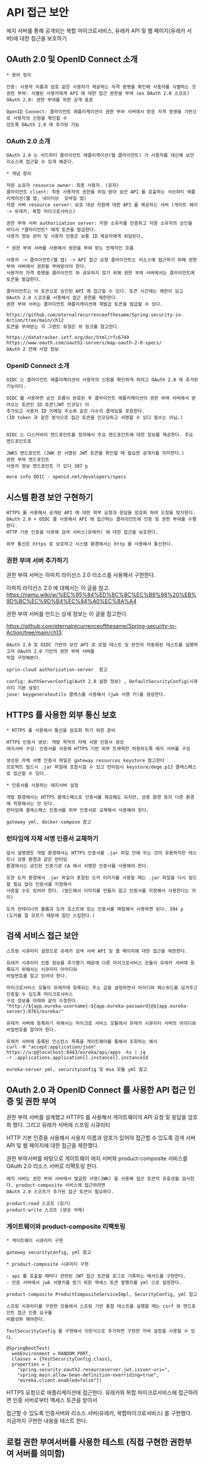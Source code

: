 # API 접근 보안

에지 서버를 통해 공개되는 복합 마이크로서비스, 유레카 API 및 웹 페이지(유레카 서버)에 대한 접근을 보호하기 

## OAuth 2.0 및 OpenID Connect 소개
```
* 용어 정리

인증: 사용자 이름과 암호 같은 사용자가 제공하는 자격 증명을 확인해 사용자를 식별하는 것
권한 부여: 식별된 사용자에게 API 에 대한 접근 권한을 부여 (ex OAuth 2.0 스코프)
OAuth 2.0: 권한 부여를 위한 공개 표준

OpenID Connect: 클라이언트 애플리케이션이 권한 부여 서버에서 받은 자격 증명을 기반으로 사용자의 신원을 확인할 수
있도록 OAuth 2.0 에 추가된 기능
```
### OAuth 2.0 소개
```
OAuth 2.0 는 서드파티 클라이언트 애플리케이션(웹 클라이언트) 가 사용자를 대신해 보안 리소스에 접근할 수 있게 해준다. 
```
```
* 개념 정리

자원 소유자 resource owner: 최종 사용자. (유저)
클라이언트 client: 최종 사용자의 권한을 위임 받아 보안 API 를 호출하는 서브파티 애플리케이션(웹 앱, 네이티브  모바일 앱)
자원 서버 resource server: 보호 대상 자원에 대한 API 를 제공하는 서버 (게이트 웨이 -> 유레카, 복합 마이크로서비스)

권한 부여 서버 authorization server: 자원 소유자를 인증하고 자원 소유자의 승인을 바다서 *클라이언트* 에게 토큰을 발급한다.
사용자 정보 관리 및 사용자 인증은 보통 ID 제공자에게 위임된다.
```
```
* 권한 부여 서버를 사용해서 권한을 부여 받는 전체적인 흐름

사용자 -> 클라이언트(웹 앱) -> API 접근 요청 클라이언트는 리소스에 접근하기 위해 권한 부여 서버에서 권한을 부여받아야 한다.
사용자의 자격 증명을 클라이언트 와 공유하지 않기 위해 권한 부여 서버에서는 클라이언트에 토큰을 발급한다. 

클라이언트는 이 토큰으로 승인된 API 에 접근할 수 있다. 토큰 시간에는 제한이 있고 OAuth 2.0 스코프를 사용해서 접근 권한을 제한한다. 
권한 부여 서버는 클라이언트 애플리케이션에 재발급 토큰을 발급할 수 있다. 

https://github.com/eternalrecurrenceofthesame/Spring-security-in-Action/tree/main/ch12
토큰을 부여받는 각 그랜트 유형은 위 링크를 참고한다.

https://datatracker.ietf.org/doc/html/rfc6749
https://www.oauth.com/oauth2-servers/map-oauth-2-0-specs/ 
OAuth 2 전체 사양 정보
```
### OpenID Connect 소개
```
OIDC 는 클라이언트 애플리케이션이 사용자의 신원을 확인하게 하려고 OAuth 2.0 에 추가된 기능이다. 

OIDC 를 사용하면 승인 흐름이 완료된 후 클라이언트 애플리케이션이 권한 부여 서버에서 받아오는 토큰인 ID 토큰(JWT 인코딩) 이 
추가되고 사용자 ID 이메일 주소와 같은 다수의 클레임을 포함한다. 
(ID token 과 같은 방식으로 접근 토큰을 인코딩하고 서명할 수 있다 필수는 아님.)


OIDC 는 디스커버리 엔드포인트를 정의해서 주요 엔드포인트에 대한 정보를 제공한다. 주요 엔드포인트로

JWKS 엔드포인트 (JWK 란 서명된 JWT 토큰을 확인할 때 필요한 공개키를 의미한다.)
권한 부여 엔드포인트
사용자 정보 엔드포인트 가 있다 387 p

more info ODIC - openid.net/developers/specs
```
## 시스템 환경 보안 구현하기
```
HTTPS 를 사용해서 공개된 API 에 대한 외부 요청과 응답을 암호화 하여 도청을 방지한다.
OAuth 2.0 + OIDC 를 사용해서 API 에 접근하는 클라이언트에 인증 및 권한 부여를 수행한다.
HTTP 기본 인증을 사용해 검색 서비스(유레카) 에 대한 접근을 보호한다.

외부 통신은 https 로 보호하고 시스템 환경에서는 http 를 사용해서 통신한다.
```
### 권한 부여 서버 추가하기

권한 부여 서버는 아파치 라이선스 2.0 리소스를 사용해서 구현한다. 

아파치 라이선스 2.0 에 대해서는 이 글을 참고. https://namu.wiki/w/%EC%95%84%ED%8C%8C%EC%B9%98%20%EB%9D%BC%EC%9D%B4%EC%84%A0%EC%8A%A4

권한 부여 서버를 만드는 상세 정보는 이 글을 참고한다. 

https://github.com/eternalrecurrenceofthesame/Spring-security-in-Action/tree/main/ch13

```
OAuth 2.0 및 OIDC 기반의 보안 API 로 로컬 테스트 및 완전히 자동화된 테스트를 실행하고자 OAuth 2.0 기반의 권한 부여 서버를 
직접 구현해본다.

sprin-cloud authorization-server  참고

config: AuthServerConfig(Auth 2.0 설정 정보) , DefaultSecurityConfig(시큐리티 기본 설정)
jose: keygenerateutils 클래스를 사용해서 (jwk 서명 키)를 생성한다. 
```
## HTTPS 를 사용한 외부 통신 보호
```
* HTTPS 를 사용해서 통신을 암호화 하기 위한 준비

HTTPS 인증서 생성: 개발 목적의 자체 서명 인증서 생성
에지서버 구성: 인증서를 사용해 HTTPS 기반 외부 트래픽만 허용하도록 에지 서버를 구성 

생성된 자체 서명 인증서 파일은 gateway resources keystore 참고한다
프로젝트 빌드시 .jar 파일에 포함시킬 수 있고 런타임시 keystore/dege.p12 클래스패스로 접근할 수 있다.
```
```
* 인증서를 사용하는 에지서버 설정

개발 환경에서는 HTTPS 클래스패스로 인증서를 제공해도 되지만, 상용 환경 등의 다른 환경에 적용해서는 안 된다.
런타임에 클래스패스 인증서를 외부 인증서로 교체해서 사용해야 한다. 

gateway yml, docker-compose 참고
```
### 런타임에 자체 서명 인증서 교체하기
```
앞서 설명했듯 개발 환경에서는 HTTPS 인증서를 .jar 파일 안에 두는 것이 유용하지만 테스트나 상용 환경과 같은 런타임
환경에서는 공인된 인증기관 CA 에서 서명한 인증서를 사용해야 한다.

또한 도커 환경에서 .jar 파일이 포함된 도커 이미지를 사용할 때는 .jar 파일을 다시 빌드할 필요 없이 인증서를 지정해서
사용할 수도 있어야 한다. (빌드해서 이미지를 만들지 않고 인증서를 지정해서 사용한다는 의미)

도커 컨테이너의 볼륨과 도커 호스트에 있는 인증서를 매핑해서 사용하면 된다. 394 p 
(도커를 잘 모르기 때문에 일단 스킵한다.)
```
## 검색 서비스 접근 보안 
```
스프링 시큐리티 설정으로 유레카 검색 서버 API 및 웹 페이지에 대한 접근을 제한한다.

유레카 시큐리티 인증 정보를 추가했기 때문에 다른 마이크로서비스 모듈이 유레카 서버에 등록되기 위해서는 시큐리티 아이디와 
비밀번호를 알고 있어야 한다.

마이크로서비스 모듈이 유레카에 등록되는 주소 값을 설정하면서 아이디와 패스워드를 넘겨주고 인증할 수 있도록 마이크로서비스 
구성 정보를 아래와 같이 수정한다. 
"http://${app.eureka-username}:${app.eureka-password}@${app.eureka-server}:8761/eureka/"

유레카 서버에 등록하기 위해서는 마이크로 서비스 모듈에서 유레카 시큐리티 서버의 아이디와 비밀번호를 알아야 한다. 

유레카 서버에 등록된 인스턴스 목록을 게이트웨이를 통해서 조회하는 예시 
curl -H "accept:application/json" https://u:p@localhost:8443/eureka/api/apps -ks | jq
-r .applications.application[].instance[].instanceId  

eureka-server yml, securityconfig 및 msa 모듈 yml 참고 
```
## OAuth 2.0 과 OpenID Connect 를 사용한 API 접근 인증 및 권한 부여 

권한 부여 서버를 설계했고 HTTPS 를 사용해서 게이트웨이의 API 요청 및 응답을 암호화 했다. 그리고 유레카 서버에 스프링 시큐리티

HTTP 기본 인증을 사용해서 사용자 이름과 암호가 있어야 접근할 수 있도록 검색 서버 API 및 웹 페이지에 대한 접근을 제한했다. 

권한 부여서버를 바탕으로 게이트웨이 에지 서버와 product-composite 서비스를 OAuth 2.0 리소스 서버로 리팩토링 한다. 

```
에지 서버는 권한 부여 서버에서 발급한 서명(JWK) 을 사용해 접근 토큰의 유효성을 검사한다. product-composite 서비스에 접근하려면
OAuth 2.0 스코프가 추가된 접근 토큰이 필요하다.

product:read 스코프 (읽기)
product:write 스코프 (생성 삭제) 
```
### 게이트웨이와 product-composite 리팩토링
```
* 게이트웨이 시큐리티 구현

gateway securityconfig, yml 참고 
```
```
* product-composite 시큐리티 구현 

- api 를 호출할 때마다 관련된 JWT 접근 토큰을 로그로 기록하는 메서드를 구현한다.
- 인증 서버에서 jwk 서명키를 받기 위한 액세스 토큰 발행자를 yml 으로 설정한다. 

product-composite ProductCompositeServiceImpl, SecurityConfig, yml 참고 
```
```
스프링 시큐리티를 구현한 모듈에서 스프링 기반 통합 테스트를 실행할 때는 csrf 와 엔드포인트 접근 인증 요구를 
비활성화 해야한다. 

TestSecurityConfig 를 구현해서 이런식으로 추가하면 구현한 자바 설정을 사용할 수 있다. 

@SpringBootTest(
  webEnvironment = RANDOM_PORT,
  classes = {TestSecurityConfig.class},
  properties = {
    "spring.security.oauth2.resourceserver.jwt.issuer-uri=",
    "spring.main.allow-bean-definition-overriding=true",
    "eureka.client.enabled=false"})
```

HTTPS 요청으로 애플리케이션에 접근한다. 유레카와 복합 마이크로서비스에 접근하려면 인증 서버로부터  액세스 토큰을 받아서 

접근할 수 있도록 인증서버와 리소스 서버(유레카, 복합마이크로서비스) 를 구현했다. 지금까지 구현한 내용을 테스트 한다. 

## 로컬 권한 부여서버를 사용한 테스트 (직접 구현한 권한부여 서버를 의미함) 

